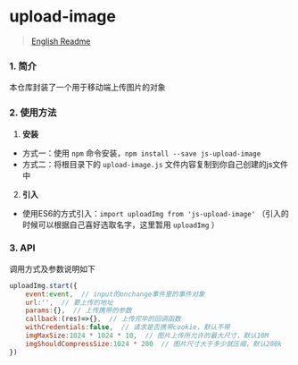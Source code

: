 # upload-image
> [English Readme]()
### 1. 简介
本仓库封装了一个用于移动端上传图片的对象
### 2. 使用方法
1. **安装**
- 方式一：使用 `npm` 命令安装，`npm install --save js-upload-image`
- 方式二：将根目录下的 `upload-image.js` 文件内容复制到你自己创建的js文件中
2. **引入**
- 使用ES6的方式引入：`import uploadImg from 'js-upload-image'`
（引入的时候可以根据自己喜好选取名字，这里暂用 `uploadImg` ）
### 3. API
调用方式及参数说明如下
```javascript
uploadImg.start({
	event:event,  // input的onchange事件里的事件对象
    url:'',  // 要上传的地址
    params:{},  // 上传携带的参数
    callback:(res)=>{},  // 上传完毕的回调函数
    withCredentials:false,  // 请求是否携带cookie，默认不带
    imgMaxSize:1024 * 1024 * 10,  // 图片上传所允许的最大尺寸，默认10M
    imgShouldCompressSize:1024 * 200  // 图片尺寸大于多少就压缩，默认200k
})
```
 